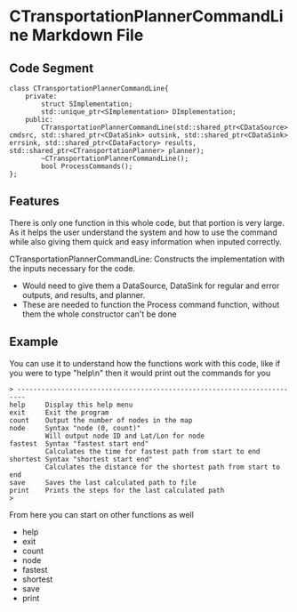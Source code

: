 # CTransportationPlannerCommandLine Markdown File

## Code Segment
```
class CTransportationPlannerCommandLine{
    private:
        struct SImplementation;
        std::unique_ptr<SImplementation> DImplementation;
    public:
        CTransportationPlannerCommandLine(std::shared_ptr<CDataSource> cmdsrc, std::shared_ptr<CDataSink> outsink, std::shared_ptr<CDataSink> errsink, std::shared_ptr<CDataFactory> results, std::shared_ptr<CTransportationPlanner> planner);
        ~CTransportationPlannerCommandLine();
        bool ProcessCommands();
};
```

## Features
There is only one function in this whole code, but that portion is very large. As it helps the user understand the system and how to use the command while also giving them quick and easy information when inputed correctly.

CTransportationPlannerCommandLine: Constructs the implementation with the inputs necessary for the code.
- Would need to give them a DataSource, DataSink for regular and error outputs, and results, and planner.
- These are needed to function the Process command function, without them the whole constructor can't be done


## Example
You can use it to understand how the functions work with this code, like if you were to type "help\n" then it would print out the commands for you
```
> ------------------------------------------------------------------------
help     Display this help menu
exit     Exit the program
count    Output the number of nodes in the map
node     Syntax "node (0, count)"
         Will output node ID and Lat/Lon for node
fastest  Syntax "fastest start end"
         Calculates the time for fastest path from start to end
shortest Syntax "shortest start end"
         Calculates the distance for the shortest path from start to end
save     Saves the last calculated path to file
print    Prints the steps for the last calculated path
> 
```
From here you can start on other functions as well
- help
- exit
- count
- node
- fastest
- shortest
- save
- print